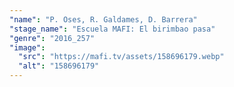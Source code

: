 ```yaml
---
"name": "P. Oses, R. Galdames, D. Barrera"
"stage_name": "Escuela MAFI: El birimbao pasa"
"genre": "2016_257"
"image":
  "src": "https://mafi.tv/assets/158696179.webp"
  "alt": "158696179"
---
```

